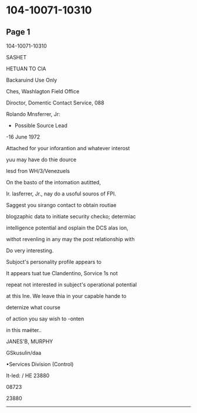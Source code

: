# 104-10071-10310

## Page 1

104-10071-10310

SASHET

HETUAN TO ClA

Backaruind Use Only

Ches, Washlagton Field Office

Diroctor, Domentic Contact Service, 088

Rolando Mnsferrer, Jr:

- Possible Source Lead

-16 June 1972

Attached for your inforantion and whatever interost

yuu may have do thie dource

lesd fron WH/3/Venezuels

On the basto of the intomation autitted,

Ir. lasferrer, Jr., nay do a usoful souros of FPI.

Saggest you sirango contact to obtain routiae

blogzaphic data to initiate security checko; determiac

intelligence potential and osplain the DCS alas ion,

withot revenling in any may the post relationship with

Do very interesting.

Subjoct's personality profile appears to

It appears tuat tue Clandentino, Sorvice 1s not

repeat not interested in subject's operational potential

at this Ine. We leave thia in your capable hande to

deternize what course

of action you say wish to -onten

in this maéter..

JANES'B, MURPHY

GSkusulin/daa

•Services Division (Control)

It-led: / HE 23880

08723

23880

---

